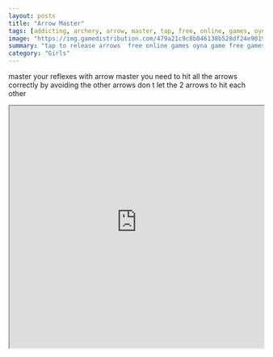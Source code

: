 ```yaml
---
layout: posts
title: "Arrow Master"
tags: [addicting, archery, arrow, master, tap, free, online, games, oyna, game, free, games, play, play, games]
image: "https://img.gamedistribution.com/479a21c9c8b046138b528df24e90196e.jpg"
summary: "tap to release arrows  free online games oyna game free games play play games"
category: "Girls"
---
```


master your reflexes with arrow master you need to hit all the arrows correctly by avoiding the other arrows don t let the 2 arrows to hit each other

<iframe width="100%" height="480px;" src="https://html5.gamedistribution.com/479a21c9c8b046138b528df24e90196e/"></iframe>